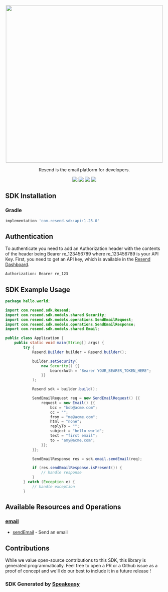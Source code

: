 <div align="center">
    <picture>
        <source srcset="https://user-images.githubusercontent.com/68016351/221072893-61d9e99a-ed2a-4f58-b167-0ff2cbea0614.svg" media="(prefers-color-scheme: dark)" width="500">
        <img src="https://user-images.githubusercontent.com/68016351/221070388-c5faf78a-d3b7-440b-a300-c2e7b635279b.svg" width="500">
    </picture>
   <p>Resend is the email platform for developers.</p>
   <a href="https://resend.com/docs/api-reference/concepts"><img src="https://img.shields.io/static/v1?label=Docs&message=API Ref&color=000000&style=for-the-badge" /></a>
   <a href="https://github.com/resendlabs/resend-java/actions"><img src="https://img.shields.io/github/actions/workflow/status/resendlabs/resend-java/speakeasy_sdk_generation.yaml?style=for-the-badge" /></a>
  <a href="https://opensource.org/licenses/MIT"><img src="https://img.shields.io/badge/License-MIT-blue.svg?style=for-the-badge" /></a>
  <a href="https://github.com/resendlabs/resend-java/releases"><img src="https://img.shields.io/github/v/release/resendlabs/resend-java?sort=semver&style=for-the-badge" /></a>
</div>

<!-- Start SDK Installation -->
## SDK Installation

### Gradle

```groovy
implementation 'com.resend.sdk:api:1.25.0'
```
<!-- End SDK Installation -->

## Authentication

To authenticate you need to add an Authorization header with the contents of the header being Bearer re_123456789 where re_123456789 is your API Key. First, you need to get an API key, which is available in the [Resend Dashboard](https://resend.com/login).

```bash
Authorization: Bearer re_123
```

## SDK Example Usage
```java
package hello.world;

import com.resend.sdk.Resend;
import com.resend.sdk.models.shared.Security;
import com.resend.sdk.models.operations.SendEmailRequest;
import com.resend.sdk.models.operations.SendEmailResponse;
import com.resend.sdk.models.shared.Email;

public class Application {
    public static void main(String[] args) {
        try {
            Resend.Builder builder = Resend.builder();

            builder.setSecurity(
                new Security() {{
                    bearerAuth = "Bearer YOUR_BEARER_TOKEN_HERE";
                }}
            );

            Resend sdk = builder.build();

            SendEmailRequest req = new SendEmailRequest() {{
                request = new Email() {{
                    bcc = "bob@acme.com";
                    cc = "";
                    from = "me@acme.com";
                    html = "none";
                    replyTo = "";
                    subject = "hello world";
                    text = "first email";
                    to = "amy@acme.com";
                }};
            }};

            SendEmailResponse res = sdk.email.sendEmail(req);

            if (res.sendEmailResponse.isPresent()) {
                // handle response
            }
        } catch (Exception e) {
            // handle exception
        }
```

<!-- Start SDK Available Operations -->
## Available Resources and Operations


### [email](docs/email/README.md)

* [sendEmail](docs/email/README.md#sendemail) - Send an email
<!-- End SDK Available Operations -->

## Contributions

While we value open-source contributions to this SDK, this library is generated programmatically. Feel free to open a PR or a Github issue as a proof of concept and we'll do our best to include it in a future release !

### SDK Generated by [Speakeasy](https://docs.speakeasyapi.dev/docs/using-speakeasy/client-sdks)
